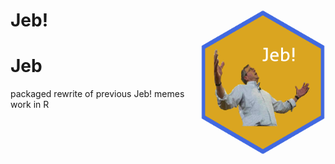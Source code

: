 
# Jeb! <img src = "man/figure/hexsticker.png" align = "right" width = "200"/>

# Jeb
packaged rewrite of previous Jeb! memes work in R

